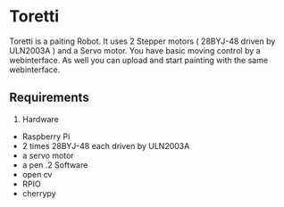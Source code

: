 # Toretti

Toretti is a paiting Robot. It uses 2 Stepper motors ( 28BYJ-48 driven by ULN2003A ) and a Servo motor.
You have basic moving control by a webinterface. As well you can upload and start painting with the same webinterface.

## Requirements

1. Hardware
  - Raspberry Pi
  - 2 times 28BYJ-48 each driven by ULN2003A
  - a servo motor
  - a pen
.2 Software
  - open cv
  - RPIO
  - cherrypy
